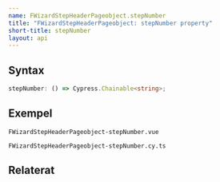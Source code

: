 ```yaml
---
name: FWizardStepHeaderPageobject.stepNumber
title: "FWizardStepHeaderPageobject: stepNumber property"
short-title: stepNumber
layout: api
---
```


## Syntax

```ts nocompile nolint
stepNumber: () => Cypress.Chainable<string>;
```

## Exempel

```import static
FWizardStepHeaderPageobject-stepNumber.vue
```

```import
FWizardStepHeaderPageobject-stepNumber.cy.ts
```

## Relaterat
